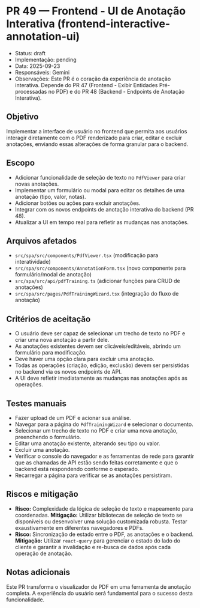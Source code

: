 # PR 49 — Frontend - UI de Anotação Interativa (frontend-interactive-annotation-ui)

- Status: draft
- Implementação: pending
- Data: 2025-09-23
- Responsáveis: Gemini
- Observações: Este PR é o coração da experiência de anotação interativa. Depende do PR 47 (Frontend - Exibir Entidades Pré-processadas no PDF) e do PR 48 (Backend - Endpoints de Anotação Interativa).

## Objetivo

Implementar a interface de usuário no frontend que permita aos usuários interagir diretamente com o PDF renderizado para criar, editar e excluir anotações, enviando essas alterações de forma granular para o backend.

## Escopo

- Adicionar funcionalidade de seleção de texto no `PdfViewer` para criar novas anotações.
- Implementar um formulário ou modal para editar os detalhes de uma anotação (tipo, valor, notas).
- Adicionar botões ou ações para excluir anotações.
- Integrar com os novos endpoints de anotação interativa do backend (PR 48).
- Atualizar a UI em tempo real para refletir as mudanças nas anotações.

## Arquivos afetados

- `src/spa/src/components/PdfViewer.tsx` (modificação para interatividade)
- `src/spa/src/components/AnnotationForm.tsx` (novo componente para formulário/modal de anotação)
- `src/spa/src/api/pdfTraining.ts` (adicionar funções para CRUD de anotações)
- `src/spa/src/pages/PdfTrainingWizard.tsx` (integração do fluxo de anotação)

## Critérios de aceitação

- O usuário deve ser capaz de selecionar um trecho de texto no PDF e criar uma nova anotação a partir dele.
- As anotações existentes devem ser clicáveis/editáveis, abrindo um formulário para modificação.
- Deve haver uma opção clara para excluir uma anotação.
- Todas as operações (criação, edição, exclusão) devem ser persistidas no backend via os novos endpoints de API.
- A UI deve refletir imediatamente as mudanças nas anotações após as operações.

## Testes manuais

- Fazer upload de um PDF e acionar sua análise.
- Navegar para a página do `PdfTrainingWizard` e selecionar o documento.
- Selecionar um trecho de texto no PDF e criar uma nova anotação, preenchendo o formulário.
- Editar uma anotação existente, alterando seu tipo ou valor.
- Excluir uma anotação.
- Verificar o console do navegador e as ferramentas de rede para garantir que as chamadas de API estão sendo feitas corretamente e que o backend está respondendo conforme o esperado.
- Recarregar a página para verificar se as anotações persistiram.

## Riscos e mitigação

- **Risco:** Complexidade da lógica de seleção de texto e mapeamento para coordenadas. **Mitigação:** Utilizar bibliotecas de seleção de texto se disponíveis ou desenvolver uma solução customizada robusta. Testar exaustivamente em diferentes navegadores e PDFs.
- **Risco:** Sincronização de estado entre o PDF, as anotações e o backend. **Mitigação:** Utilizar `react-query` para gerenciar o estado do lado do cliente e garantir a invalidação e re-busca de dados após cada operação de anotação.

## Notas adicionais

Este PR transforma o visualizador de PDF em uma ferramenta de anotação completa. A experiência do usuário será fundamental para o sucesso desta funcionalidade.